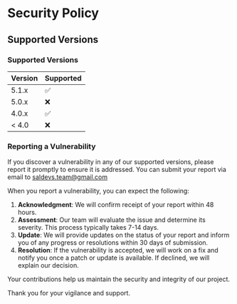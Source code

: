 # Security Policy

## Supported Versions


### Supported Versions

| Version | Supported          |
| ------- | ------------------ |
| 5.1.x   | :white_check_mark: |
| 5.0.x   | :x:                |
| 4.0.x   | :white_check_mark: |
| < 4.0   | :x:                |

### Reporting a Vulnerability

If you discover a vulnerability in any of our supported versions, please report it promptly to ensure it is addressed. You can submit your report via email to [saldevs.team@gmail.com](mailto:saldevs.team@gmail.com)

When you report a vulnerability, you can expect the following:

1. **Acknowledgment**: We will confirm receipt of your report within 48 hours.
2. **Assessment**: Our team will evaluate the issue and determine its severity. This process typically takes 7-14 days.
3. **Update**: We will provide updates on the status of your report and inform you of any progress or resolutions within 30 days of submission.
4. **Resolution**: If the vulnerability is accepted, we will work on a fix and notify you once a patch or update is available. If declined, we will explain our decision.

Your contributions help us maintain the security and integrity of our project. 

Thank you for your vigilance and support.

